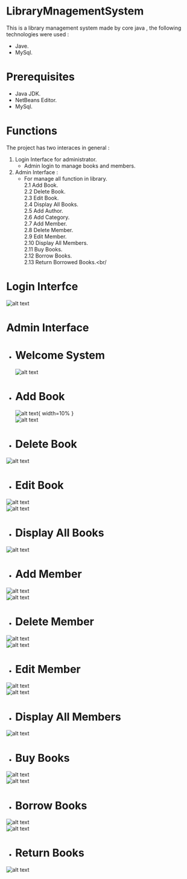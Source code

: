 # LibraryMnagementSystem
This is a library management system made by core java , the following technologies were used :
- Jave.
- MySql.
# Prerequisites
- Java JDK.
- NetBeans Editor.
- MySql.

# Functions
The project has two interaces in general : 
1. Login Interface for administrator.
   - Admin login to manage books and members.
2. Admin Interface : 
   * For manage all function in library. <br/>
         2.1 Add Book.<br/>
         2.2 Delete Book.<br/>
         2.3 Edit Book.<br/>
         2.4 Display All Books.<br/>
         2.5 Add Author.<br/>
         2.6 Add Category.<br/>
         2.7 Add Member.<br/>
         2.8 Delete Member.<br/>
         2.9 Edit Member.<br/>
         2.10 Display All Members.<br/>
         2.11 Buy Books.<br/>
         2.12 Borrow Books.<br/>
         2.13 Return Borrowed Books.<br/
  
  # Login Interfce
  ![alt text](Screenshot/2.png)
  
  # Admin Interface
   * # Welcome System<br/>
     ![alt text](Screenshot/3.png)<br/>
    
   * # Add Book<br/>
     ![alt text](Screenshot/5.png){ width=10% }<br/>
     ![alt text](Screenshot/11.png)<br/>
    
   * # Delete Book<br/>
   ![alt text](Screenshot/19.png)<br/>
   
   * # Edit Book<br/>
   ![alt text](Screenshot/12.png)<br/>
   ![alt text](Screenshot/17.png)<br/>
   
   * # Display All Books<br/>
   ![alt text](Screenshot/21.png)<br/>
   
   * # Add Member<br/>
   ![alt text](Screenshot/25.png)<br/>
   ![alt text](Screenshot/26.png)<br/>
   
   * # Delete Member<br/>
   ![alt text](Screenshot/33.png)<br/>
   ![alt text](Screenshot/36.png)<br/>
   
   * # Edit Member<br/>
   ![alt text](Screenshot/31.png)<br/>
   ![alt text](Screenshot/27.png)<br/>
   
   * # Display All Members<br/>
   ![alt text](Screenshot/37.png)<br/>
   
   * # Buy Books<br/>
   ![alt text](Screenshot/39.png)<br/>
   ![alt text](Screenshot/40.png)<br/>
   
   * # Borrow Books<br/>
   ![alt text](Screenshot/43.png)<br/>
   ![alt text](Screenshot/45.png)<br/>
   
   * # Return Books<br/>
   ![alt text](Screenshot/47.png)<br/>

